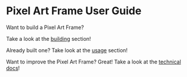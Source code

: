 # Pixel Art Frame User Guide

Want to build a Pixel Art Frame?

Take a look at the [building](./building) section!

Already built one? Take look at the [usage](./usage) section!

Want to improve the Pixel Art Frame? Great! Take a look at the [technical docs](./technical)!